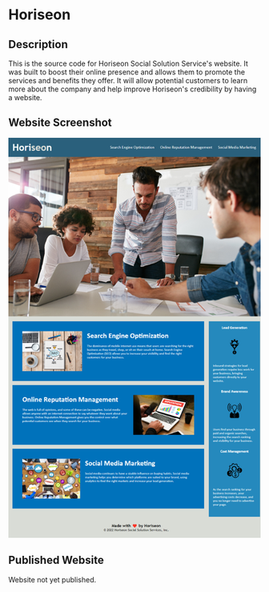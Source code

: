 # Horiseon

## Description
This is the source code for Horiseon Social Solution Service's website. It was built to boost their online presence and allows them to promote the services and benefits they offer. It will allow potential customers to learn more about the company and help improve Horiseon's credibility by having a website.


## Website Screenshot

![Horiseon Website Screenshot](./assets/images/horiseon_screenshot.png)

## Published Website

Website not yet published.